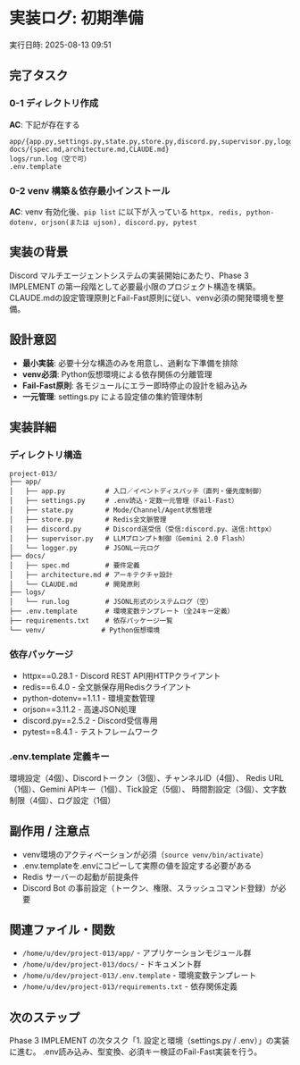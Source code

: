 # 実装ログ: 初期準備
実行日時: 2025-08-13 09:51

## 完了タスク

### 0-1 ディレクトリ作成
**AC**: 下記が存在する
```
app/{app.py,settings.py,state.py,store.py,discord.py,supervisor.py,logger.py}
docs/{spec.md,architecture.md,CLAUDE.md}
logs/run.log（空で可）
.env.template
```

### 0-2 venv 構築＆依存最小インストール
**AC**: venv 有効化後、`pip list` に以下が入っている
`httpx, redis, python-dotenv, orjson(または ujson), discord.py, pytest`

## 実装の背景
Discord マルチエージェントシステムの実装開始にあたり、Phase 3 IMPLEMENT の第一段階として必要最小限のプロジェクト構造を構築。
CLAUDE.mdの設定管理原則とFail-Fast原則に従い、venv必須の開発環境を整備。

## 設計意図
- **最小実装**: 必要十分な構造のみを用意し、過剰な下準備を排除
- **venv必須**: Python仮想環境による依存関係の分離管理
- **Fail-Fast原則**: 各モジュールにエラー即時停止の設計を組み込み
- **一元管理**: settings.py による設定値の集約管理体制

## 実装詳細

### ディレクトリ構造
```
project-013/
├── app/
│   ├── app.py          # 入口／イベントディスパッチ（直列・優先度制御）
│   ├── settings.py     # .env読込・定数一元管理（Fail-Fast）
│   ├── state.py        # Mode/Channel/Agent状態管理
│   ├── store.py        # Redis全文脈管理
│   ├── discord.py      # Discord送受信（受信:discord.py、送信:httpx）
│   ├── supervisor.py   # LLMプロンプト制御（Gemini 2.0 Flash）
│   └── logger.py       # JSONL一元ログ
├── docs/
│   ├── spec.md         # 要件定義
│   ├── architecture.md # アーキテクチャ設計
│   └── CLAUDE.md       # 開発原則
├── logs/
│   └── run.log         # JSONL形式のシステムログ（空）
├── .env.template       # 環境変数テンプレート（全24キー定義）
├── requirements.txt    # 依存パッケージ一覧
└── venv/              # Python仮想環境
```

### 依存パッケージ
- httpx==0.28.1 - Discord REST API用HTTPクライアント
- redis==6.4.0 - 全文脈保存用Redisクライアント
- python-dotenv==1.1.1 - 環境変数管理
- orjson==3.11.2 - 高速JSON処理
- discord.py==2.5.2 - Discord受信専用
- pytest==8.4.1 - テストフレームワーク

### .env.template 定義キー
環境設定（4個）、Discordトークン（3個）、チャンネルID（4個）、
Redis URL（1個）、Gemini APIキー（1個）、Tick設定（5個）、
時間割設定（3個）、文字数制限（4個）、ログ設定（1個）

## 副作用 / 注意点
- venv環境のアクティベーションが必須（`source venv/bin/activate`）
- .env.templateを.envにコピーして実際の値を設定する必要がある
- Redis サーバーの起動が前提条件
- Discord Bot の事前設定（トークン、権限、スラッシュコマンド登録）が必要

## 関連ファイル・関数
- `/home/u/dev/project-013/app/` - アプリケーションモジュール群
- `/home/u/dev/project-013/docs/` - ドキュメント群
- `/home/u/dev/project-013/.env.template` - 環境変数テンプレート
- `/home/u/dev/project-013/requirements.txt` - 依存関係定義

## 次のステップ
Phase 3 IMPLEMENT の次タスク「1. 設定と環境（settings.py / .env）」の実装に進む。
.env読み込み、型変換、必須キー検証のFail-Fast実装を行う。